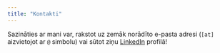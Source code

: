 ```yaml
---
title: "Kontakti"
---
```


Sazināties ar mani var, rakstot uz zemāk norādīto e-pasta adresi (`[at]` aizvietojot ar `@` simbolu) vai sūtot ziņu [LinkedIn](https://www.linkedin.com/in/agnese-poikane/) profilā!


